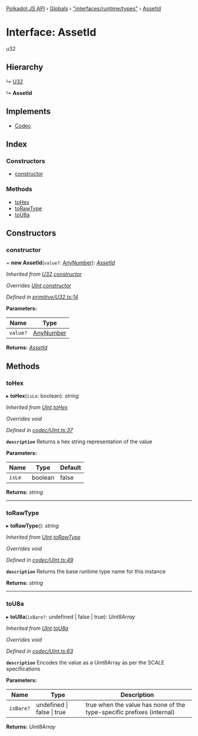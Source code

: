 [Polkadot JS API](../README.md) › [Globals](../globals.md) › ["interfaces/runtime/types"](../modules/_interfaces_runtime_types_.md) › [AssetId](_interfaces_runtime_types_.assetid.md)

# Interface: AssetId

u32

## Hierarchy

  ↳ [U32](../classes/_primitive_u32_.u32.md)

  ↳ **AssetId**

## Implements

* [Codec](_types_.codec.md)

## Index

### Constructors

* [constructor](_interfaces_runtime_types_.assetid.md#constructor)

### Methods

* [toHex](_interfaces_runtime_types_.assetid.md#tohex)
* [toRawType](_interfaces_runtime_types_.assetid.md#torawtype)
* [toU8a](_interfaces_runtime_types_.assetid.md#tou8a)

## Constructors

###  constructor

\+ **new AssetId**(`value?`: [AnyNumber](../modules/_types_.md#anynumber)): *[AssetId](_interfaces_runtime_types_.assetid.md)*

*Inherited from [U32](../classes/_primitive_u32_.u32.md).[constructor](../classes/_primitive_u32_.u32.md#constructor)*

*Overrides [UInt](../classes/_codec_uint_.uint.md).[constructor](../classes/_codec_uint_.uint.md#constructor)*

*Defined in [primitive/U32.ts:14](https://github.com/polkadot-js/api/blob/e49427ac61/packages/types/src/primitive/U32.ts#L14)*

**Parameters:**

Name | Type |
------ | ------ |
`value?` | [AnyNumber](../modules/_types_.md#anynumber) |

**Returns:** *[AssetId](_interfaces_runtime_types_.assetid.md)*

## Methods

###  toHex

▸ **toHex**(`isLe`: boolean): *string*

*Inherited from [UInt](../classes/_codec_uint_.uint.md).[toHex](../classes/_codec_uint_.uint.md#tohex)*

*Overrides void*

*Defined in [codec/UInt.ts:37](https://github.com/polkadot-js/api/blob/e49427ac61/packages/types/src/codec/UInt.ts#L37)*

**`description`** Returns a hex string representation of the value

**Parameters:**

Name | Type | Default |
------ | ------ | ------ |
`isLe` | boolean | false |

**Returns:** *string*

___

###  toRawType

▸ **toRawType**(): *string*

*Inherited from [UInt](../classes/_codec_uint_.uint.md).[toRawType](../classes/_codec_uint_.uint.md#torawtype)*

*Overrides void*

*Defined in [codec/UInt.ts:49](https://github.com/polkadot-js/api/blob/e49427ac61/packages/types/src/codec/UInt.ts#L49)*

**`description`** Returns the base runtime type name for this instance

**Returns:** *string*

___

###  toU8a

▸ **toU8a**(`isBare?`: undefined | false | true): *Uint8Array*

*Inherited from [UInt](../classes/_codec_uint_.uint.md).[toU8a](../classes/_codec_uint_.uint.md#tou8a)*

*Overrides void*

*Defined in [codec/UInt.ts:63](https://github.com/polkadot-js/api/blob/e49427ac61/packages/types/src/codec/UInt.ts#L63)*

**`description`** Encodes the value as a Uint8Array as per the SCALE specifications

**Parameters:**

Name | Type | Description |
------ | ------ | ------ |
`isBare?` | undefined &#124; false &#124; true | true when the value has none of the type-specific prefixes (internal)  |

**Returns:** *Uint8Array*
